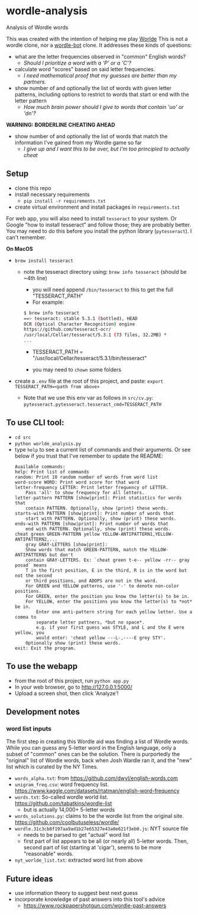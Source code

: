 # wordle-analysis
Analysis of Wordle words 


This was created with the intention of helping me play [Worlde](https://www.nytimes.com/games/wordle/index.html)
This is not a wordle clone, nor a [wordle-bot](https://www.nytimes.com/interactive/2022/upshot/wordle-bot.html) clone. It addresses these kinds of questions:
- what are the letter frequencies observed in "common" English words? 
    - *Should I prioritize a word with a 'P' or a 'C'?*
- calculate word "scores" based on said letter frequencies. 
    - *I need mathematical proof that my guesses are better than my partners.*
- show number of and optionally the list of words with given letter patterns, including options to restrict to words that start or end with the letter pattern
    - *How much brain power should I give to words that contain 'uo' or 'dn'?*

**WARNING: BORDERLINE CHEATING AHEAD**
- show number of and optionally the list of words that match the information I've gained from my Wordle game so far
    - *I give up and I want this to be over, but I'm too principled to actually cheat*


## Setup
- clone this repo
- install necessary requirements
    - `pip install -r requirements.txt`
- create virtual environment and install packages in `requirements.txt`


For web app, you will also need to install `tesseract` to your system. Or Google "how to install tesseract" and follow those; they are probably better. You may need to do this before you install the python library (`pytesseract`). I can't remember.

**On MacOS**
- `brew install tesseract`
    - note the tesseract directory using: `brew info tesseract` 
      (should be ~4th line)
        - you will need append `/bin/tesseract` to this to get the full "TESSERACT_PATH"
        - For example:

        ```bash
        $ brew info tesseract
        ==> tesseract: stable 5.3.1 (bottled), HEAD
        OCR (Optical Character Recognition) engine
        https://github.com/tesseract-ocr/
        /usr/local/Cellar/tesseract/5.3.1 (73 files, 32.2MB) *
        ...
        ```

        - TESSERACT_PATH = "/usr/local/Cellar/tesseract/5.3.1/bin/tesseract"

      - you may need to `chown` some folders

- create a  `.env` file at the root of this project, and paste:
    `export TESSERACT_PATH=<path from above>`
    - Note that we use this env var as follows in `src/cv.py`:
    `pytesseract.pytesseract.tesseract_cmd=TESSERACT_PATH`



## To use CLI tool:

- `cd src`
- `python worlde_analysis.py`
- type `help` to see a current list of commands and their arguments. Or see below if you trust that I've remember to update the README:
    ```
    Available commands:
    help: Print list of commands
    random: Print 10 random number of words from word list
    word-score WORD: Print word score for that word
    letter-frequency LETTER: Print letter frequency of LETTER.
        Pass 'all' to show frequency for all letters. 
    letter-pattern PATTERN [show|print]: Print statistics for words that
        contain PATTERN. Optionally, show (print) these words.
    starts-with PATTERN [show|print]: Print number of words that 
        start with PATTERN. Optionally, show (print) these words.
    ends-with PATTERN [show|print]: Print number of words that 
        end with PATTERN. Optionally, show (print) these words.
    cheat green GREEN-PATTERN yellow YELLOW-ANTIPATTERN1,YELLOW-ANTIPATTERN2,...
        gray GRAY-LETTERS [show|print]: 
        Show words that match GREEN-PATTERN, match the YELLOW-ANTIPATTERNS but don't 
        contain GRAY-LETTERS. Ex: `cheat green t-e-- yellow -rr-- gray posad` means
        T in the first position, E in the third, R is in the word but not the second
        or third positions, and ADOPS are not in the word.
        For GREEN and YELLOW patterns, use '-' to denote non-color positions.
        For GREEN, enter the position you know the letter(s) to be in. 
        For YELLOW, enter the positions you know the letter(s) to *not* be in.
            Enter one anti-pattern string for each yellow letter. Use a comma to 
            separate letter pattners, *but no space*.
            e.g. if your first guess was STYLE, and L and the E were yellow, you 
            would enter: 'cheat yellow ---L-,----E grey STY'.
        Optionally show (print) these words.
    exit: Exit the program.
    ```

## To use the webapp
- from the root of this project, run `python app.py`
- In your web browser, go to http://127.0.0.1:5000/
- Upload a screen shot, then click 'Analyze'!


## Development notes

### word list inputs
The first step in creating this Wordle aid was finding a list of Wordle words. While you can guess any 5-letter word in the English language, only a subset of "common" ones can be the solution. There is purportedly the "original" list of Wordle words, back when Josh Wardle ran it, and the "new" list which is curated by the NY Times. 

- `words_alpha.txt`: from https://github.com/dwyl/english-words.com
- `unigram_freq.csv`: word frequency list. https://www.kaggle.com/datasets/rtatman/english-word-frequency
- `words.txt`: So-called wordle world list. https://github.com/tabatkins/wordle-list
    - but is actually 14,000+ 5-letter words
- `words_solutions.py`: claims to be the wordle list from the original site. https://github.com/coolbutuseless/wordle/
- `wordle.31c3cb8f197aa9ad1b27e65327e43a0e621f3eb0.js`: NYT source file
    - needs to be parsed to get "actual" word list
    - first part of list appears to be all (or nearly all) 5-letter words. Then, second part of list (starting at 'cigar'), seems to be more "reasonable" words.
- `nyt_worlde_list.txt`: extracted word list from above


## Future ideas
- use information theory to suggest best next guess
- incorporate knowledge of past answers into this tool's advice
    - https://www.rockpapershotgun.com/wordle-past-answers